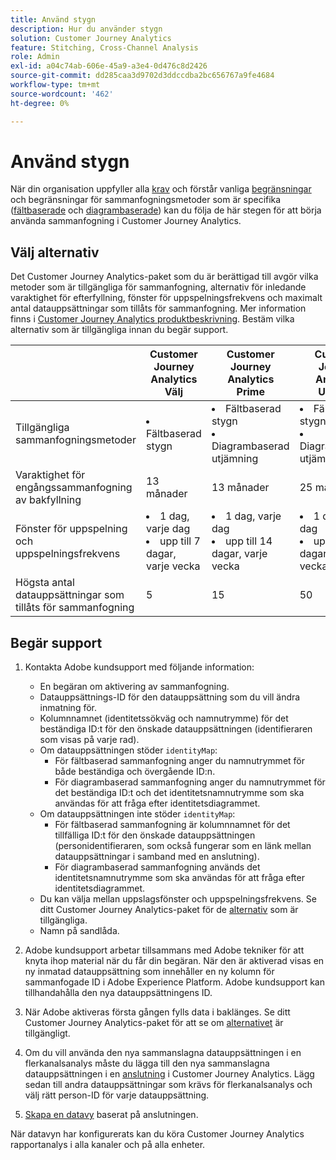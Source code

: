 ```yaml
---
title: Använd stygn
description: Hur du använder stygn
solution: Customer Journey Analytics
feature: Stitching, Cross-Channel Analysis
role: Admin
exl-id: a04c74ab-606e-45a9-a3e4-0d476c8d2426
source-git-commit: dd285caa3d9702d3ddccdba2bc656767a9fe4684
workflow-type: tm+mt
source-wordcount: '462'
ht-degree: 0%

---
```


# Använd stygn

När din organisation uppfyller alla [krav](overview.md#prerequisites) och förstår vanliga [begränsningar](overview.md#limitations) och begränsningar för sammanfogningsmetoder som är specifika ([fältbaserade](fbs.md#limitations) och [diagrambaserade](gbs.md#limitations)) kan du följa de här stegen för att börja använda sammanfogning i Customer Journey Analytics.

## Välj alternativ

Det Customer Journey Analytics-paket som du är berättigad till avgör vilka metoder som är tillgängliga för sammanfogning, alternativ för inledande varaktighet för efterfyllning, fönster för uppspelningsfrekvens och maximalt antal datauppsättningar som tillåts för sammanfogning. Mer information finns i [Customer Journey Analytics produktbeskrivning](https://helpx.adobe.com/se/legal/product-descriptions/customer-journey-analytics.html). Bestäm vilka alternativ som är tillgängliga innan du begär support.

| | Customer Journey Analytics<br/>Välj | Customer Journey Analytics<br/>Prime | Customer Journey Analytics<br/>Ultimate |
|---|---|---|---|
| Tillgängliga sammanfogningsmetoder | <li>Fältbaserad stygn</li> | <li>Fältbaserad stygn</li><li>Diagrambaserad utjämning</li> | <li>Fältbaserad stygn</li><li>Diagrambaserad utjämning</li> |
| Varaktighet för engångssammanfogning av bakfyllning | 13 månader | 13 månader | 25 månader |
| Fönster för uppspelning och uppspelningsfrekvens | <li>1 dag, varje dag</li><li>upp till 7 dagar, varje vecka</li> | <li>1 dag, varje dag</li><li>upp till 14 dagar, varje vecka</li> | <li>1 dag, varje dag</li><li>upp till 30 dagar, varje vecka</li> |
| Högsta antal datauppsättningar som tillåts för sammanfogning | 5 | 15 | 50 |

## Begär support

1. Kontakta Adobe kundsupport med följande information:

   - En begäran om aktivering av sammanfogning.
   - Datauppsättnings-ID för den datauppsättning som du vill ändra inmatning för.
   - Kolumnnamnet (identitetssökväg och namnutrymme) för det beständiga ID:t för den önskade datauppsättningen (identifieraren som visas på varje rad).
   - Om datauppsättningen stöder `identityMap`:
      - För fältbaserad sammanfogning anger du namnutrymmet för både beständiga och övergående ID:n.
      - För diagrambaserad sammanfogning anger du namnutrymmet för det beständiga ID:t och det identitetsnamnutrymme som ska användas för att fråga efter identitetsdiagrammet.
   - Om datauppsättningen inte stöder `identityMap`:
      - För fältbaserad sammanfogning är kolumnnamnet för det tillfälliga ID:t för den önskade datauppsättningen (personidentifieraren, som också fungerar som en länk mellan datauppsättningar i samband med en anslutning).
      - För diagrambaserad sammanfogning används det identitetsnamnutrymme som ska användas för att fråga efter identitetsdiagrammet.
   - Du kan välja mellan uppslagsfönster och uppspelningsfrekvens. Se ditt Customer Journey Analytics-paket för de [alternativ](#options) som är tillgängliga.
   - Namn på sandlåda.


2. Adobe kundsupport arbetar tillsammans med Adobe tekniker för att knyta ihop material när du får din begäran. När den är aktiverad visas en ny inmatad datauppsättning som innehåller en ny kolumn för sammanfogade ID i Adobe Experience Platform. Adobe kundsupport kan tillhandahålla den nya datauppsättningens ID.

3. När Adobe aktiveras första gången fylls data i baklänges. Se ditt Customer Journey Analytics-paket för att se om [alternativet](#options) är tillgängligt.

4. Om du vill använda den nya sammanslagna datauppsättningen i en flerkanalsanalys måste du lägga till den nya sammanslagna datauppsättningen i en [anslutning](../connections/overview.md) i Customer Journey Analytics. Lägg sedan till andra datauppsättningar som krävs för flerkanalsanalys och välj rätt person-ID för varje datauppsättning.

5. [Skapa en datavy](/help/data-views/create-dataview.md) baserat på anslutningen.

<!-- To do: Paragraph on backfill once product and marketing determine the best way forward. -->

När datavyn har konfigurerats kan du köra Customer Journey Analytics rapportanalys i alla kanaler och på alla enheter.

<!-- Uncomment once stitching UI is available (for limited testing)..

### Do It Yourself

|Positive|[!BADGE New Feature]{type=Positive before-title="false"}|

{{release-limited-testing-section}}

Alternatively, you can set up and use stitching through the Customer Journey Analytics user interface:

1. Go to the [Create and manage stitched datasets](stitching-ui.md) and follow steps to rekey your dataset.

2. [Create a connection](/help/connections/create-connection.md) in Customer Journey Analytics using the newly generated dataset and any other datasets that you want to include. Choose the correct person ID for each dataset.

3. [Create a connection](/help/connections/create-connection.md) in Customer Journey Analytics using the newly generated dataset and any other datasets that you want to include. Choose the correct person ID for each dataset.
   
4. [Create a data view](/help/data-views/create-dataview.md) based on the connection.

Once the data view is set up, the cross-channel analysis in Customer Journey Analytics is just like any other analysis in Customer Journey Analytics, except now the data operates across channels and devices.

-->

